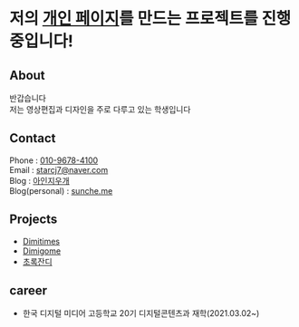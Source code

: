 # 저의 <a href="https://sunche.me/">개인 페이지</a>를 만드는 프로젝트를 진행중입니다! <a href="https://sunche.me/"></a>

## About

  반갑습니다<br>
  저는 영상편집과 디자인을 주로 다루고 있는 학생입니다

## Contact

  Phone : <a href=tel>010-9678-4100<a><br>
  Email : <a href="mailto">starcj7@naver.com</a><br>
  Blog : <a href="https://aineraser.tistory.com/">아인지우개<a><br>
  Blog(personal) : <a href="https://sunche.me/">sunche.me<a>
  
## Projects
  
  <ul>
    <li><a href="https://dimitimes.github.io">Dimitimes</a></li>
    <li><a href="https://dimigo.me">Dimigome</a></li>
    <li><a href="https://apps.apple.com/kr/app/%EC%B4%88%EB%A1%9D%EC%9E%94%EB%94%94/id1602956399" target="blank">초록잔디</a></li>
  </ul>
  
## career
  
  <ul>
    <li>한국 디지털 미디어 고등학교 20기 디지털콘텐츠과 재학(2021.03.02~)</li>
  <ul>
